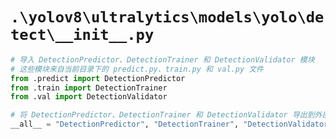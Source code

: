 # `.\yolov8\ultralytics\models\yolo\detect\__init__.py`

```py
# 导入 DetectionPredictor、DetectionTrainer 和 DetectionValidator 模块
# 这些模块来自当前目录下的 predict.py、train.py 和 val.py 文件
from .predict import DetectionPredictor
from .train import DetectionTrainer
from .val import DetectionValidator

# 将 DetectionPredictor、DetectionTrainer 和 DetectionValidator 导出到外部模块使用
__all__ = "DetectionPredictor", "DetectionTrainer", "DetectionValidator"
```